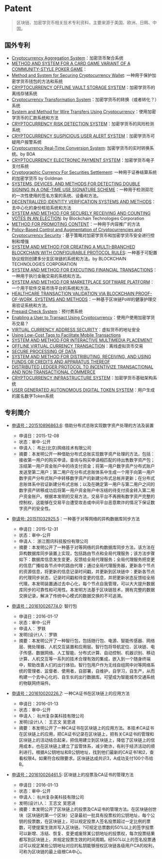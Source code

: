Patent
===
> 区块链、加密学货币相关技术专利资料，主要来源于美国、欧洲、日韩、中国。


## 国外专利

*	[Cryptocurrency Aggregation System](http://appft.uspto.gov/netacgi/nph-Parser?Sect1=PTO2&Sect2=HITOFF&p=1&u=%2Fnetahtml%2FPTO%2Fsearch-bool.html&r=9&f=G&l=50&co1=AND&d=PG01&s1=cryptocurrency.TTL.&OS=TTL/cryptocurrency&RS=TTL/cryptocurrency)：加密货币聚合系统
*	[METHOD AND SYSTEM FOR A CARD GAME VARIANT OF A COMMUNITY-STYLE POKER GAME](http://appft.uspto.gov/netacgi/nph-Parser?Sect1=PTO2&Sect2=HITOFF&p=1&u=%2Fnetahtml%2FPTO%2Fsearch-bool.html&r=7&f=G&l=50&co1=AND&d=PG01&s1=bitcoin&OS=bitcoin&RS=bitcoin)： 
*	[Method and System for Securing Cryptocurrency Wallet](http://appft.uspto.gov/netacgi/nph-Parser?Sect1=PTO2&Sect2=HITOFF&p=1&u=%2Fnetahtml%2FPTO%2Fsearch-bool.html&r=1&f=G&l=50&co1=AND&d=PG01&s1=cryptocurrency.TTL.&OS=TTL/cryptocurrency&RS=TTL/cryptocurrency): 一种用于保护加密学货币钱包的方法和系统
* 	[CRYPTOCURRENCY OFFLINE VAULT STORAGE SYSTEM](http://appft.uspto.gov/netacgi/nph-Parser?Sect1=PTO2&Sect2=HITOFF&p=1&u=%2Fnetahtml%2FPTO%2Fsearch-bool.html&r=3&f=G&l=50&co1=AND&d=PG01&s1=cryptocurrency.TTL.&OS=TTL/cryptocurrency&RS=TTL/cryptocurrency)：加密学货币的离线存储系统
*	[Cryptocurrency Transformation System](http://appft.uspto.gov/netacgi/nph-Parser?Sect1=PTO2&Sect2=HITOFF&p=1&u=%2Fnetahtml%2FPTO%2Fsearch-bool.html&r=4&f=G&l=50&co1=AND&d=PG01&s1=cryptocurrency.TTL.&OS=TTL/cryptocurrency&RS=TTL/cryptocurrency)：加密学货币的转换（或者转化？）系统
*	[System and Method for Wire Transfers Using Cryptocurrency](http://appft.uspto.gov/netacgi/nph-Parser?Sect1=PTO2&Sect2=HITOFF&p=1&u=%2Fnetahtml%2FPTO%2Fsearch-bool.html&r=1&f=G&l=50&co1=AND&d=PG01&s1=%22Wire+Transfers+Using+Cryptocurrency%22&OS=%22Wire+Transfers+Using+Cryptocurrency%22&RS=%22Wire+Transfers+Using+Cryptocurrency%22)：使用加密学货币的汇款系统和方法
* 	[CRYPTOCURRENCY RISK DETECTION SYSTEM](http://appft.uspto.gov/netacgi/nph-Parser?Sect1=PTO2&Sect2=HITOFF&p=1&u=%2Fnetahtml%2FPTO%2Fsearch-bool.html&r=5&f=G&l=50&co1=AND&d=PG01&s1=cryptocurrency.TTL.&OS=TTL/cryptocurrency)：加密学货币的风险检测系统
*	[CRYPTOCURRENCY SUSPICIOUS USER ALERT SYSTEM](http://appft.uspto.gov/netacgi/nph-Parser?Sect1=PTO2&Sect2=HITOFF&p=1&u=%2Fnetahtml%2FPTO%2Fsearch-bool.html&r=6&f=G&l=50&co1=AND&d=PG01&s1=%22bank+of+america%22.AANM.&s2=cryptocurrency&OS=AANM/%22bank+of+america%22+AND+cryptocurrency&RS=AANM/%22bank+of+america%22+AND+cryptocurrency)：加密学货币可疑用户报警系统
*	[Cryptocurrency Real-Time Conversion System](http://appft.uspto.gov/netacgi/nph-Parser?Sect1=PTO2&Sect2=HITOFF&p=1&u=%2Fnetahtml%2FPTO%2Fsearch-bool.html&r=10&f=G&l=50&co1=AND&d=PG01&s1=%22bank+of+america%22.AANM.&s2=cryptocurrency&OS=AANM/%22bank+of+america%22+AND+cryptocurrency&RS=AANM/%22bank+of+america%22+AND+cryptocurrency): 加密学货币的实时转换系统。by BOA
*	[CRYPTOCURRENCY ELECTRONIC PAYMENT SYSTEM](http://appft.uspto.gov/netacgi/nph-Parser?Sect1=PTO2&Sect2=HITOFF&p=1&u=%2Fnetahtml%2FPTO%2Fsearch-bool.html&r=5&f=G&l=50&co1=AND&d=PG01&s1=%22bank+of+america%22.AANM.&s2=cryptocurrency&OS=AANM/%22bank+of+america%22+AND+cryptocurrency&RS=AANM/%22bank+of+america%22+AND+cryptocurrency)：加密学货币电子支付系统
*	[Cryptographic Currency For Securities Settlement](http://appft.uspto.gov/netacgi/nph-Parser?Sect1=PTO2&Sect2=HITOFF&p=1&u=%2Fnetahtml%2FPTO%2Fsearch-bool.html&r=1&f=G&l=50&co1=AND&d=PG01&s1=20150332395&OS=20150332395&RS=20150332395?p=cite_Brian_Cohen_or_Bitcoin_Magazine): 一种用于证券结算系统的加密学货币 by Goldman
*	[SYSTEMS, DEVICES, AND METHODS FOR DETECTING DOUBLE SIGNING IN A ONE-TIME USE SIGNATURE SCHEME](http://appft.uspto.gov/netacgi/nph-Parser?Sect1=PTO2&Sect2=HITOFF&u=%2Fnetahtml%2FPTO%2Fsearch-adv.html&r=2&f=G&l=50&d=PG01&s1=cryptocurrency&p=1&OS=blockchain&RS=cryptocurrency)：一种用于检测双花的一次性使用的签名方案的系统、设备和方法。
*	[DECENTRALIZED IDENTITY VERIFICATION SYSTEMS AND METHODS](http://appft.uspto.gov/netacgi/nph-Parser?Sect1=PTO2&Sect2=HITOFF&u=%2Fnetahtml%2FPTO%2Fsearch-adv.html&r=35&f=G&l=50&d=PG01&s1=cryptocurrency&p=1&OS=blockchain&RS=cryptocurrency)：去中心化的身份核验系统和方法
*	[SYSTEM AND METHOD FOR SECURELY RECEIVING AND COUNTING VOTES IN AN ELECTION](http://appft.uspto.gov/netacgi/nph-Parser?Sect1=PTO2&Sect2=HITOFF&u=%2Fnetahtml%2FPTO%2Fsearch-adv.html&r=15&f=G&l=50&d=PG01&s1=cryptocurrency&p=1&OS=&RS=cryptocurrency): by Blockchain Technologies Corporation
*	[METHOD FOR PROMOTING CONTENT](http://appft.uspto.gov/netacgi/nph-Parser?Sect1=PTO2&Sect2=HITOFF&u=%2Fnetahtml%2FPTO%2Fsearch-adv.html&r=46&f=G&l=50&d=PG01&s1=cryptocurrency&p=1&OS=blockchain&RS=cryptocurrency)：一种用于内容推广的方法
*	[Policy-Based Control and Augmentation of Cryptocurrencies and Cryptocurrency Security](http://appft.uspto.gov/netacgi/nph-Parser?Sect1=PTO2&Sect2=HITOFF&u=%2Fnetahtml%2FPTO%2Fsearch-adv.html&r=44&f=G&l=50&d=PG01&s1=cryptocurrency&p=1&OS=blockchain&RS=cryptocurrency)：基于策略对加密学货币和加密学货币安全进行控制和增强
*	[SYSTEM AND METHOD FOR CREATING A MULTI-BRANCHED BLOCKCHAIN WITH CONFIGURABLE PROTOCOL RULES](http://appft.uspto.gov/netacgi/nph-Parser?Sect1=PTO2&Sect2=HITOFF&u=%2Fnetahtml%2FPTO%2Fsearch-adv.html&r=14&f=G&l=50&d=PG01&s1=cryptocurrency&p=1&OS=&RS=cryptocurrency): 一种基于可配置协议规则创建多分支区块链的系统和方法。by BLOCKCHAIN TECHNOLOGIES CORPORATION
*	[SYSTEM AND METHOD FOR EXECUTING FINANCIAL TRANSACTIONS](http://appft.uspto.gov/netacgi/nph-Parser?Sect1=PTO2&Sect2=HITOFF&u=%2Fnetahtml%2FPTO%2Fsearch-adv.html&r=33&f=G&l=50&d=PG01&s1=cryptocurrency&p=1&OS=&RS=cryptocurrency)：一种用于执行金融交易的系统和方法。
*	[SYSTEM AND METHOD FOR MARKETPLACE SOFTWARE PLATFORM](http://appft.uspto.gov/netacgi/nph-Parser?Sect1=PTO2&Sect2=HITOFF&u=%2Fnetahtml%2FPTO%2Fsearch-adv.html&r=36&f=G&l=50&d=PG01&s1=cryptocurrency&p=1&OS=&RS=cryptocurrency)：一个用于软件交易市场平台的系统和方法。
*	[HEALTHCARE TRANSACTION VALIDATION VIA BLOCKCHAIN PROOF-OF-WORK, SYSTEMS AND METHODS](http://appft.uspto.gov/netacgi/nph-Parser?Sect1=PTO2&Sect2=HITOFF&u=%2Fnetahtml%2FPTO%2Fsearch-adv.html&r=39&f=G&l=50&d=PG01&s1=cryptocurrency&p=1&OS=&RS=cryptocurrency)：一种基于区块链PoW的健康护理交易验证系统和方法。
*	[Prepaid Check System](http://appft.uspto.gov/netacgi/nph-Parser?Sect1=PTO2&Sect2=HITOFF&u=%2Fnetahtml%2FPTO%2Fsearch-adv.html&r=41&f=G&l=50&d=PG01&s1=cryptocurrency&p=1&OS=&RS=cryptocurrency)：预付费系统
*	[Enabling a User to Transact Using Cryptocurrency](http://appft.uspto.gov/netacgi/nph-Parser?Sect1=PTO2&Sect2=HITOFF&u=%2Fnetahtml%2FPTO%2Fsearch-adv.html&r=45&f=G&l=50&d=PG01&s1=cryptocurrency&p=1&OS=&RS=cryptocurrency)：使用户使用加密学货币交易？
*	[VIRTUAL CURRENCY ADDRESS SECURITY](http://appft.uspto.gov/netacgi/nph-Parser?Sect1=PTO2&Sect2=HITOFF&u=%2Fnetahtml%2FPTO%2Fsearch-adv.html&r=68&f=G&l=50&d=PG01&s1=cryptocurrency&p=2&OS=&RS=cryptocurrency)：虚拟货币的地址安全
*	[Using Low-Cost Tags to Facilitate Mobile Transactions](http://appft.uspto.gov/netacgi/nph-Parser?Sect1=PTO2&Sect2=HITOFF&u=%2Fnetahtml%2FPTO%2Fsearch-adv.html&r=79&f=G&l=50&d=PG01&s1=cryptocurrency&p=2&OS=&RS=cryptocurrency)
*	[SYSTEM AND METHOD FOR INTERACTIVE MULTIMEDIA PLACEMENT](http://appft.uspto.gov/netacgi/nph-Parser?Sect1=PTO2&Sect2=HITOFF&u=%2Fnetahtml%2FPTO%2Fsearch-adv.html&r=74&f=G&l=50&d=PG01&s1=cryptocurrency&p=2&OS=&RS=cryptocurrency)
*	[OFFLINE VIRTUAL CURRENCY TRANSACTION](http://appft.uspto.gov/netacgi/nph-Parser?Sect1=PTO2&Sect2=HITOFF&u=%2Fnetahtml%2FPTO%2Fsearch-adv.html&r=75&f=G&l=50&d=PG01&s1=cryptocurrency&p=2&OS=&RS=cryptocurrency)：离线虚拟货币交易
*	[SECURE PROCESSING OF DATA](http://appft.uspto.gov/netacgi/nph-Parser?Sect1=PTO2&Sect2=HITOFF&u=%2Fnetahtml%2FPTO%2Fsearch-adv.html&r=16&f=G&l=50&d=PG01&s1=cryptocurrency&p=1&OS=&RS=cryptocurrency)
*	[SYSTEM AND METHOD FOR DISTRIBUTING, RECEIVING, AND USING FUNDS OR CREDITS AND APPARATUS THEREOF](http://appft.uspto.gov/netacgi/nph-Parser?Sect1=PTO2&Sect2=HITOFF&u=%2Fnetahtml%2FPTO%2Fsearch-adv.html&r=17&f=G&l=50&d=PG01&s1=cryptocurrency&p=1&OS=&RS=cryptocurrency)
*	[DISTRIBUTED LEDGER PROTOCOL TO INCENTIVIZE TRANSACTIONAL AND NON-TRANSACTIONAL COMMERCE](http://appft.uspto.gov/netacgi/nph-Parser?Sect1=PTO2&Sect2=HITOFF&u=%2Fnetahtml%2FPTO%2Fsearch-adv.html&r=18&f=G&l=50&d=PG01&s1=cryptocurrency&p=1&OS=&RS=cryptocurrency)
*	[CRYPTOCURRENCY INFRASTRUCTURE SYSTEM](http://appft.uspto.gov/netacgi/nph-Parser?Sect1=PTO2&Sect2=HITOFF&u=%2Fnetahtml%2FPTO%2Fsearch-adv.html&r=21&f=G&l=50&d=PG01&s1=cryptocurrency&p=1&OS=&RS=cryptocurrency)：加密学货币基础架构系统
*	[USER GENERATED AUTONOMOUS DIGITAL TOKEN SYSTEM](http://appft.uspto.gov/netacgi/nph-Parser?Sect1=PTO2&Sect2=HITOFF&u=%2Fnetahtml%2FPTO%2Fsearch-adv.html&r=87&f=G&l=50&d=PG01&s1=cryptocurrency&p=2&OS=blockchain&RS=cryptocurrency)：用户生成的匿名数字Token系统


## 专利简介

* [申请号：201510896863.6](http://www2.soopat.com/Patent/201510896863): 借助分布式总账实现数字资产处理的方法及装置  
	- 申请日：2015-12-08	 
	- 状态：审中-公开	
	- 申请人： 布比(北京)网络技术有限公司
	- 摘要：本发明公开一种借助分布式总账实现数字资产处理的方法，包括：接收第一用户的购买申请，查询与购买申请相匹配的待出售数字资产包；冻结第一用户资金账户中的待支付资金；将第一用户数字资产分布式账户发送至第二用户；第二用户在分布式总账体系中生成一个用于向第一用户数字资产分布式账户中转移数字资产的新建分布式总帐并更新；在分布式总账体系中验证新建分布式总帐；以及在确定第一用户与第二用户之间的数字资产转移成功后将第一用户资金账户中冻结的待支付资金转入第二用户资金账户。根据本发明的交易方法，交易平台不再拥有数字资产完整的控制权，这能够在交易平台遭受攻击或中间平台恶意欺诈的情况下保证数字资产的安全性。

* [申请号: 201511032925.5](http://www2.soopat.com/Patent/201511032925)：一种基于对等网络的异构数据库同步方法
	- 申请日：2015-12-31 	
	- 状态：审中-公开	
	- 申请人： 浙江图讯科技股份有限公司
	- 摘要：本发明公开了一种基于对等网络的异构数据库同步方法，该方法在异构数据库同步装置上实现，包括路由节点和全局代理服务；该方法步骤如下：数据库信息发生变更，反馈给全局代理服务；全局代理服务把变更的信息广播给各节点中的路由代理；通过全局代理服务器，更新各个节点的资源信息，将更新的信息记录时间戳，并更新到区块链中：更新各节点的代理同步状态，记录时间戳和待变更的信息，并把更新状态反馈给全局代理。本发明装置通过去中心化，每个节点自我管理，可以大大提升数据库同步的可靠性和可用性。本发明方法基于区块链技术，拥有完整的数据交换记录，解决了传统中心模式的数据交换的不可追溯。

* [申请号：201610026774.0](http://www2.soopat.com/Patent/201610026774): 智行包 
	- 申请日：2016-01-17 	 
	- 状态：审中-公开
	- 申请人： 罗轶
	- 发明(设计)人： 罗轶
	- 摘要：本发明公开了一种智行包，包括随行包、电源、智能传感器、网络层、微处理器、人机交互装置和应用层。智行包将导航定位、区块链、电子传感、数据网络、人工智能、分布式计算、自动控制、机器识别、移动计算、人机交互等一系列的技术合理有效的集成，嵌入到一个随身终端中，帮助改善人们的出行体验。智行包用户作为无线自组网中对等网络系统的管理者、监督者、使用者，自部署，自维护，自学习，自生产，从而构建一个去中心化的、自生长的出行数据库。可望成为智能城市交通系统的物联网终端件。

* [申请号：201610020226.7](http://www.soopat.com/Patent/201610020226): 一种CA证书在区块链上的应用方法
	- 申请日：2016-01-13 	 
	- 状态：审中-公开
	- 申请人： 杭州复杂美科技有限公司
	- 发明(设计)人： 王志文 吴思进
	- 摘要：本发明公开了一种CA证书在区块链上的应用方法。本技术CA证书在区块链上的应用，把CA证书记录在区块链上，把有关CA证书的管理和区块链上的活动结合起来，把信用建立到区块链上，降低了区块链上的信用成本，也在区块链上建立了监管体系，减少欺诈，有利于经济活动的顺利进行。根据A公钥地址和B公钥地址，找到他们最新的CA证书1和2，查看权限4。如果符合权限要求，区块链达成共识3，A成功支付100个币给B。

* [申请号：201610026461.5](http://www.soopat.com/Patent/201610026461): 区块链上的投票及CA证书的管理方法
	- 申请日：2016-01-13 	 
	- 状态：审中-公开
	- 申请人： 杭州复杂美科技有限公司
	- 发明(设计)人： 王志文 吴思进
	- 摘要：本发明公开了区块链上的投票及CA证书的管理方法。在区块链创世块（区块链的第一个区块）记录最初一批具有投票权的公钥地址，每个公钥的投票数，在区块链上，可以规定投票人签名投票超过一定比例的票数，可使提案生效并写入区块链。?可规定总票数的50%以上的签字投票可以新增、冻结、恢复、变更或废除某公钥地址的投票权，每次投票结果都写到区块链上，并规定投票生效的时间周期。经50%以上的签名投票通过可以规定某些公钥地址对应的私钥能够授权区块链各级用户CA的权利，可称为区块链的最上级根CA中心。
